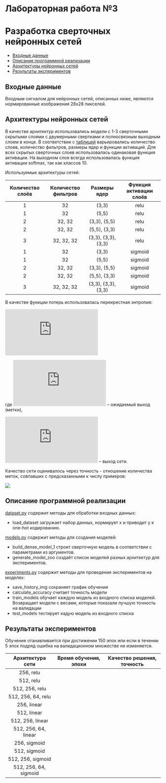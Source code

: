# Лабораторная работа №3
# Разработка сверточных нейронных сетей

+ [Входные данные](#Format_input)
+ [Описание программной реализации](#Description)
+ [Архитектуры нейронных сетей](#NN_architecture)
+ [Результаты экспериментов](#Results)


## <a name="Format_input"></a>	Входные данные
Входным сигналом для нейронных сетей, описанных ниже, являются нормированные изображения 28x28 пикселей.


## <a name="NN_architecture"></a>	Архитектуры нейронных сетей
В качестве архитектур использовались модели с 1-3 сверточными скрытыми слоями с двумерными свертками и полносвязным выходным слоем в конце. 
В соответствии с [таблицей](#Table) варьировались количество слоев, количество фильтров, размеры ядер и функции активаций. Для всех 
скрытых сверточных слоев использовалась одинаковая функция активации. На выходном слое всегда использовалась функция 
активации softmax, так как классов 10.

Используемые архитектуры сетей:

<a name="Table"></a>

| Количество слоёв | Количество фильтров | Размеры ядер | Функция активации слоёв|
|:----------------:|:-------------------:|:------------:|:----------------------:|
| 1 | 32 | (3,3) | relu |
| 1 | 32 | (5,5) | relu |
| 2 | 32, 32 | (3,3), (5,5) | relu |
| 2 | 32, 32 | (5,5), (3,3) | relu |
| 3 | 32, 32, 32 | (3,3), (3,3), (3,3) | relu |
| 1 | 32 | (3,3) | sigmoid |
| 1 | 32 | (5,5) | sigmoid |
| 2 | 32, 32 | (3,3), (5,5) | sigmoid |
| 2 | 32, 32 | (5,5), (3,3) | sigmoid |
| 3 | 32, 32, 32 | (3,3), (3,3), (3,3) | sigmoid |


В качестве функции потерь использовалась перекрестная энтропия:

![](https://latex.codecogs.com/gif.latex?E%28w%29%3D-%5Csum%5Climits_%7Bj%3D1%7D%5EMy_j%5Cln%7Bu_j%7D)
    
где ![](https://latex.codecogs.com/gif.latex?y_j) – ожидаемый выход (метки),

![](https://latex.codecogs.com/gif.latex?u_j) – выход сети.

Качество сети оценивалось через точность - отношение количества меток, совпавших с предсказанными к числу примеров:

![](https://latex.codecogs.com/gif.latex?\frac{I(y_j=u_j)}{N},j=\overline{1,N})


## <a name="Description"></a>	Описание программной реализации
[dataset.py]() содержит методы для обработки входных данных:

+ load_dataset загружает набор данных, нормирует x и приводит y к one-hot кодированию.

[models.py]() содержит методы для создания моделей:

+ build_dense_model_1 строит сверточную модель в соответствии с параметрами из аргументов.
+ generate_model_zoo создаёт список моделей разных архитектур для экспериментов.

[experiments.py]() содержит методы для проведения экспериментов на моделях:

+ save_history_img сохраняет график обучения
+ calculate_accuracy считает точность модели
+ train_models обучает каждую модель из входного списка моделей. Возвращает модели с весами, которые показали лучшую точность на валидации
+ test_models тестирует кадую модель из входного списка

## <a name="Results"></a>	Результаты экспериментов
Обучение отанавливается при достижении 150 эпох или если в течении 5 эпох подряд ошибка на валидационном множестве не изменяется.

| Архитектура сети | Время обучения, эпохи | Качество решения, точность|
|:----------------:|:---------------------------:|:----------------------:|
| 256, relu |  |  |
| 512, relu |  |  |
| 512, 256, relu |  |  |
| 512, 256, 64, relu |  |  |
| 256, linear |  |  |
| 512, linear |  |  |
| 512, 256, linear |  |  |
| 512, 256, 64, linear |  |  |
| 256, sigmoid |  |  |
| 512, sigmoid |  |  |
| 512, 256, sigmoid |  |  |
| 512, 256, 64, sigmoid |  |  |
